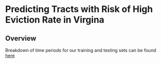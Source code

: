 # Predicting Tracts with Risk of High Eviction Rate in Virgina

## Overview
Breakdown of time periods for our training and testing sets can be found [here](./time_splits.csv)
